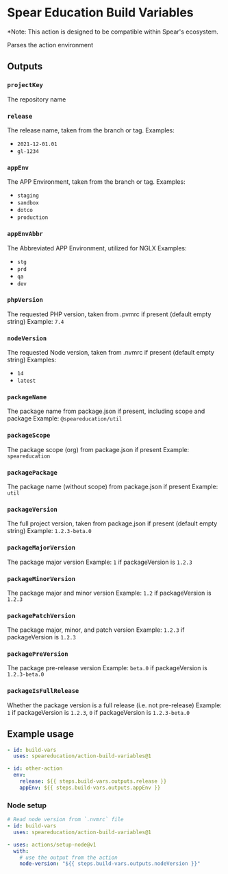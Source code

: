 # Spear Education Build Variables

\*Note: This action is designed to be compatible within Spear's ecosystem.

Parses the action environment

## Outputs

### `projectKey`

The repository name

### `release`

The release name, taken from the branch or tag.
Examples:

- `2021-12-01.01`
- `gl-1234`

### `appEnv`

The APP Environment, taken from the branch or tag.
Examples:

- `staging`
- `sandbox`
- `dotco`
- `production`

### `appEnvAbbr`

The Abbreviated APP Environment, utilized for NGLX
Examples:

- `stg`
- `prd`
- `qa`
- `dev`

### `phpVersion`

The requested PHP version, taken from .pvmrc if present (default empty string)
Example: `7.4`

### `nodeVersion`

The requested Node version, taken from .nvmrc if present (default empty string)
Examples:

- `14`
- `latest`

### `packageName`

The package name from package.json if present, including scope and package
Example: `@speareducation/util`

### `packageScope`

The package scope (org) from package.json if present
Example: `speareducation`

### `packagePackage`

The package name (without scope) from package.json if present
Example: `util`

### `packageVersion`

The full project version, taken from package.json if present (default empty string)
Example: `1.2.3-beta.0`

### `packageMajorVersion`

The package major version
Example: `1` if packageVersion is `1.2.3`

### `packageMinorVersion`

The package major and minor version
Example: `1.2` if packageVersion is `1.2.3`

### `packagePatchVersion`

The package major, minor, and patch version
Example: `1.2.3` if packageVersion is `1.2.3`

### `packagePreVersion`

The package pre-release version
Example: `beta.0` if packageVersion is `1.2.3-beta.0`

### `packageIsFullRelease`

Whether the package version is a full release (i.e. not pre-release)
Example: `1` if packageVersion is `1.2.3`, `0` if packageVersion is `1.2.3-beta.0`

## Example usage

```yaml
- id: build-vars
  uses: speareducation/action-build-variables@1

- id: other-action
  env:
    release: ${{ steps.build-vars.outputs.release }}
    appEnv: ${{ steps.build-vars.outputs.appEnv }}
```

### Node setup

```yaml
# Read node version from `.nvmrc` file
- id: build-vars
  uses: speareducation/action-build-variables@1

- uses: actions/setup-node@v1
  with:
    # use the output from the action
    node-version: "${{ steps.build-vars.outputs.nodeVersion }}"
```
